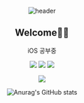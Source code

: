 <div align=center>
  
![header](https://capsule-render.vercel.app/api?type=wave&color=FFF0F5&height=150&section=header)

</div>

<h2 align=center>
Welcome👋🏻
</h2>

<div align=center>
  
iOS 공부중

</div>

<div align=center>
  
<img src="https://img.shields.io/badge/iOS-black?style=flat&logo=Apple&logoColor=white"/>
<img src="https://img.shields.io/badge/Swift-orange?style=flat&logo=Swift&logoColor=white"/>
<img src="https://img.shields.io/badge/ObjC-blue?style=flat"/>

</div>

<div align=center>

<!-- [![Hits](https://hits.seeyoufarm.com/api/count/incr/badge.svg?url=https%3A%2F%2Fgithub.com%2Fgjbae1212%2Fhit-counter&count_bg=%238100C7&title_bg=%235A5A5A&icon=&icon_color=%23E7E7E7&title=hits&edge_flat=false&logo=Github&logoColor=white)](https://hits.seeyoufarm.com) -->
  
<a href="https://hits.seeyoufarm.com"><img src="https://hits.seeyoufarm.com/api/count/incr/badge.svg?url=https%3A%2F%2Fgithub.com%2Fgjbae1212%2Fhit-counter&count_bg=%23C57CCF&title_bg=%23555555&icon=github.svg&icon_color=%23E7E7E7&title=hits&edge_flat=false"/></a>
  
</div>

<div align=center>
  
![Anurag's GitHub stats](https://github-readme-stats.vercel.app/api?username=lxxyeon&show_icons=false&theme=default&hide=stars,contribs)
<!-- ![Top Langs](https://github-readme-stats.vercel.app/api/top-langs/?username=lxxyeon&layout=compact) -->
  
</div>


<!-- <div align=center>
  
[![Readme Card](https://github-readme-stats.vercel.app/api/pin/?username=lxxyeon&repo=Swift&theme=graywhite)](https://github.com/anuraghazra/github-readme-stats)

</div> -->



<!--
**lxxyeon/lxxyeon** is a ✨ _special_ ✨ repository because its `README.md` (this file) appears on your GitHub profile.

Here are some ideas to get you started:

- 🔭 I’m currently working on ...
- 🌱 I’m currently learning ...
- 👯 I’m looking to collaborate on ...
- 🤔 I’m looking for help with ...
- 💬 Ask me about ...
- 📫 How to reach me: ...
- 😄 Pronouns: ...
- ⚡ Fun fact: ...
-->
